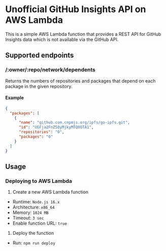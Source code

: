 # Unofficial GitHub Insights API on AWS Lambda

This is a simple AWS Lambda function that provides a REST API for GitHub Insights data which is not available via the GitHub API.

## Supported endpoints

### /:owner/:repo/network/dependents

Returns the numbers of repositories and packages that depend on each package in the given repository.

#### Example

```json
{
  "packages": [
    {
      "name": "github.com.cnpmjs.org/ipfs/go-ipfs.git",
      "id": "UGFja2FnZS0yMjkyMTQ0OTA1",
      "repositories": "0",
      "packages": "0"
    }
  ]
}
```

## Usage

### Deploying to AWS Lambda

1. Create a new AWS Lambda function
  - Runtime: `Node.js 16.x`
  - Architecture: `x86_64`
  - Memory: `1024 MB`
  - Timeout: `3 sec`
  - Enable function URL: `true`
1. Deploy the function
  - Run: `npm run deploy`
